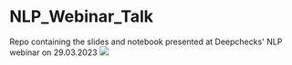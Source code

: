 # NLP_Webinar_Talk
Repo containing the slides and notebook presented at Deepchecks' NLP webinar on 29.03.2023 
![](https://github.com/Nadav-Barak/NLP_Webinar_Talk/Public/blob/main/image.jpg?raw=true)
